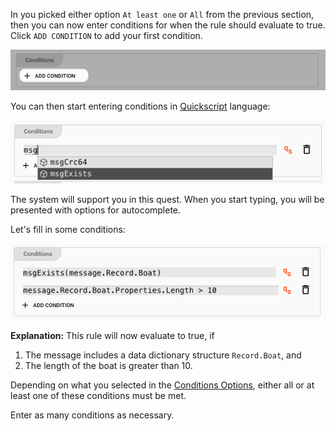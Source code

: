 In you picked either option `At least one` or `All` from the previous section, then you can now enter conditions for when the rule should evaluate to true.
Click `ADD CONDITION` to add your first condition.

![Conditions Add](._asset-conditions_images/6db418ff.png)

You can then start entering conditions in [Quickscript](/docs/quickscript) language:

![Condition Quickscript](._asset-conditions_images/779187ab.png)

The system will support you in this quest. When you start typing, you will be presented with options for autocomplete.

Let's fill in some conditions:

![Condition Quickscript Two Conditions](._asset-conditions_images/9cce97e9.png)

**Explanation:**
This rule will now evaluate to true, if

1. The message includes a data dictionary structure `Record.Boat`, and
2. The length of the boat is greater than 10.

Depending on what you selected in the [Conditions Options](#conditions-that-must-be-fulfilled), either all or at least one of these conditions must be met.

Enter as many conditions as necessary.

